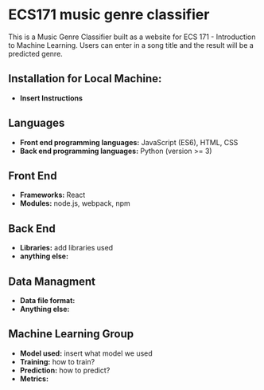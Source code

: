 # ECS171 music genre classifier
This is a Music Genre Classifier built as a website for ECS 171 - Introduction to Machine Learning.
Users can enter in a song title and the result will be a predicted genre. 

## Installation for Local Machine:
+ **Insert Instructions**

## Languages
+ **Front end programming languages:** JavaScript (ES6), HTML, CSS
+ **Back end programming languages:** Python (version >= 3)

## Front End
+ **Frameworks:** React
+ **Modules:** node.js, webpack, npm

## Back End
+ **Libraries:** add libraries used
+ **anything else:**

## Data Managment
+ **Data file format:**
+ **Anything else:**

## Machine Learning Group
+ **Model used:** insert what model we used
+ **Training:** how to train?
+ **Prediction:** how to predict?
+ **Metrics:**



